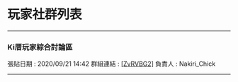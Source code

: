 # 玩家社群列表
***
### Ki厝玩家綜合討論區

張貼日期 : 2020/09/21 14:42
群組連結 : [[ZvRVBG2]](https://discord.gg/ZvRVBG2)
負責人 : Nakiri_Chick

***
